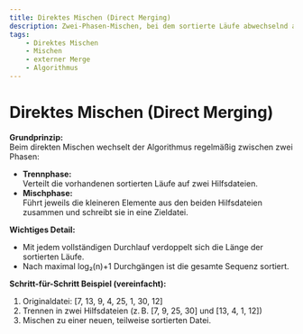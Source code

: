 ```yaml
---
title: Direktes Mischen (Direct Merging)  
description: Zwei-Phasen-Mischen, bei dem sortierte Läufe abwechselnd auf Hilfsdateien verteilt und zusammengeführt werden.  
tags:
    - Direktes Mischen
    - Mischen
    - externer Merge
    - Algorithmus
---
```


# Direktes Mischen (Direct Merging)

**Grundprinzip:**  
Beim direkten Mischen wechselt der Algorithmus regelmäßig zwischen zwei Phasen:  
- **Trennphase:**  
  Verteilt die vorhandenen sortierten Läufe auf zwei Hilfsdateien.  
- **Mischphase:**  
  Führt jeweils die kleineren Elemente aus den beiden Hilfsdateien zusammen und schreibt sie in eine Zieldatei.

**Wichtiges Detail:**  
- Mit jedem vollständigen Durchlauf verdoppelt sich die Länge der sortierten Läufe.  
- Nach maximal log₂(n)+1 Durchgängen ist die gesamte Sequenz sortiert.

**Schritt-für-Schritt Beispiel (vereinfacht):**  
1. Originaldatei: [7, 13, 9, 4, 25, 1, 30, 12]  
2. Trennen in zwei Hilfsdateien (z. B. [7, 9, 25, 30] und [13, 4, 1, 12])  
3. Mischen zu einer neuen, teilweise sortierten Datei.


